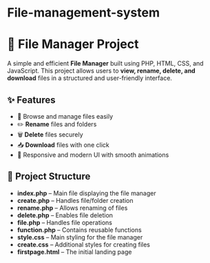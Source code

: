 # File-management-system
<h1>📂 File Manager Project</h1>

<p>A simple and efficient <strong>File Manager</strong> built using PHP, HTML, CSS, and JavaScript. This project allows users to <strong>view, rename, delete, and download</strong> files in a structured and user-friendly interface.</p>

<h2>✨ Features</h2>
<ul>
  <li>📂 Browse and manage files easily</li>
  <li>✏️ <strong>Rename</strong> files and folders</li>
  <li>🗑️ <strong>Delete</strong> files securely</li>
  <li>📥 <strong>Download</strong> files with one click</li>
  <li>🎨 Responsive and modern UI with smooth animations</li>
</ul>

<h2>📂 Project Structure</h2>
<ul>
  <li><strong>index.php</strong> – Main file displaying the file manager</li>
  <li><strong>create.php</strong> – Handles file/folder creation</li>
  <li><strong>rename.php</strong> – Allows renaming of files</li>
  <li><strong>delete.php</strong> – Enables file deletion</li>
  <li><strong>file.php</strong> – Handles file operations</li>
  <li><strong>function.php</strong> – Contains reusable functions</li>
  <li><strong>style.css</strong> – Main styling for the file manager</li>
  <li><strong>create.css</strong> – Additional styles for creating files</li>
  <li><strong>firstpage.html</strong> – The initial landing page</li>
</ul>

